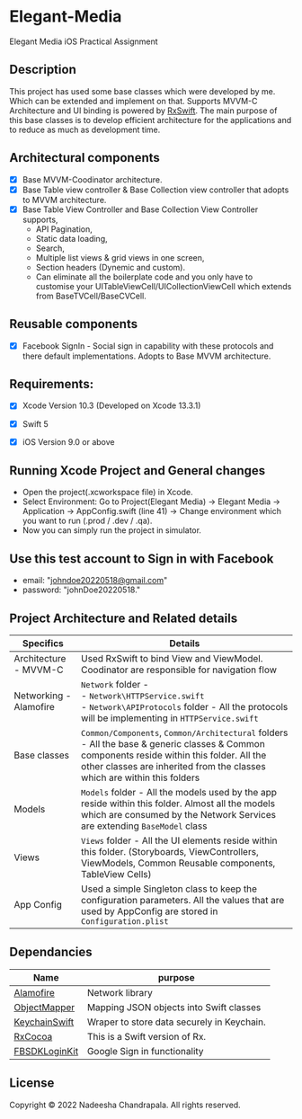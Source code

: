# Elegant-Media
Elegant Media iOS Practical Assignment

## Description
This project has used some base classes which were developed by me. Which can be extended and implement on that. Supports MVVM-C Architecture and UI binding is powered by [RxSwift](https://github.com/ReactiveX/RxSwift). The main purpose of this base classes is to develop efficient architecture for the applications and to reduce as much as development time.

## Architectural components
- [x] Base MVVM-Coodinator architecture.
- [x] Base Table view controller & Base Collection view controller that adopts to MVVM architecture.
- [x] Base Table View Controller and Base Collection View Controller supports,
  - API Pagination,
  - Static data loading,
  - Search,
  - Multiple list views & grid views in one screen,
  - Section headers (Dynemic and custom).
  - Can eliminate all the boilerplate code and you only have to customise your UITableViewCell/UICollectionViewCell which extends from BaseTVCell/BaseCVCell.

## Reusable components
- [x] Facebook SignIn - Social sign in capability with these protocols and there default implementations. Adopts to Base MVVM architecture.

## Requirements:
- [x] Xcode Version 10.3 (Developed on Xcode 13.3.1)
- [x] Swift 5
- [x] iOS Version 9.0 or above


 ## Running Xcode Project and General changes
 - Open the project(.xcworkspace file) in Xcode.
 - Select Environment: Go to Project(Elegant Media) -> Elegant Media -> Application -> AppConfig.swift (line 41) -> Change environment which you want to run (.prod / .dev / .qa).
 - Now you can simply run the project in simulator.
  
## Use this test account to Sign in with Facebook
 - email: "johndoe20220518@gmail.com"
 - password: "johnDoe20220518."
  
## Project Architecture and Related details

Specifics                 | Details
--------------------------|------------------------------------------------------------------------
| Architecture - MVVM-C   | Used RxSwift to bind View and ViewModel. Coodinator are responsible for navigation flow
| Networking - Alamofire  | `Network` folder -<br/>- `Network\HTTPService.swift` <br/>- `Network\APIProtocols` folder - All the protocols will be implementing in `HTTPService.swift` <br/>
| Base classes            | `Common/Components`, `Common/Architectural` folders - All the base & generic classes & Common components reside within this folder. All the other classes are inherited from the classes which are within this folders
| Models                  | `Models` folder - All the models used by the app reside within this folder. Almost all the models which are consumed by the Network Services are extending `BaseModel` class
| Views                   | `Views` folder - All the UI elements reside within this folder. (Storyboards, ViewControllers, ViewModels, Common Reusable components, TableView Cells)
| App Config         	    | Used a simple Singleton class to keep the configuration parameters. All the values that are used by AppConfig are stored in `Configuration.plist`


## Dependancies

Name                          | purpose
--------------------------    | -----------------------------------------------------
[Alamofire](https://github.com/Alamofire/Alamofire) | Network library
[ObjectMapper](https://github.com/tristanhimmelman/ObjectMapper) | Mapping JSON objects into Swift classes
[KeychainSwift](https://github.com/evgenyneu/keychain-swift) | Wraper to store data securely in Keychain.
[RxCocoa](https://github.com/ReactiveX/RxSwift) | This is a Swift version of Rx.
[FBSDKLoginKit](https://developers.facebook.com/docs/facebook-login/ios/) | Google Sign in functionality

## License

Copyright © 2022 Nadeesha Chandrapala. All rights reserved.
